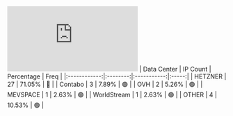 ![Diagramm](https://github.com/obajay/StateSync-snapshots/blob/main/Projects/Hypersign/1/README.md)
| Data Center | IP Count | Percentage | Freq |
|:------------:|:--------:|:-----------:|:-----:|
| HETZNER | 27 | 71.05% | 🔴 |
| Contabo | 3 | 7.89% | 🟢 |
| OVH | 2 | 5.26% | 🟢 |
| MEVSPACE | 1 | 2.63% | 🟢 |
| WorldStream | 1 | 2.63% | 🟢 |
| OTHER | 4 | 10.53% | 🟢 |